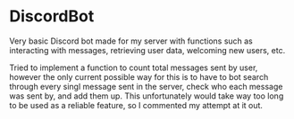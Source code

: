 # DiscordBot
Very basic Discord bot made for my server with functions such as interacting with messages, retrieving user data, welcoming new users, etc.

Tried to implement a function to count total messages sent by user, however the only current possible way for this is to have to bot
search through every singl message sent in the server, check who each message was sent by, and add them up. This unfortunately would 
take way too long to be used as a reliable feature, so I commented my attempt at it out.


